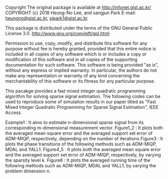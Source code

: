 Copyright
The original package is available at http://infonet.gist.ac.kr/
COPYRIGHT (c) 2018 Heung-No Lee, and sangjun Park
E-mail: heungno@gist.ac.kr, sjpark1@gist.ac.kr

This package is distributed under the terms of the GNU General Public License 3.0. http://www.gnu.org/copyleft/gpl.html

Permission to use, copy, modify, and distribute this software for any purpose without fee is hereby granted, provided that this entire notice is included in all copies of any software which is or includes a copy or modification of this software and in all copies of the supporting documentation for such software. This software is being provided "as is", without any express or implied warranty. In particular, the authors do not make any representation or warranty of any kind concerning the merchantability of this software or its fitness for any particular purpose.

This pacakge provides a fast mixed integer quadratic programming algorithm for solving sparse signal estimation. 
The following codes can be used to reproduce some of simulation results in our paper titled as "Fast Mixed Integer Quadratic Programming for Sparse Signal Esitmation", IEEE Access.

Example1  : It aims to estimate n-dimensional sparse signal from its corresponding m-dimensional measurement vector.
Figure1_2 : It plots both the averaged mean square error and the averaged support set error of ADM-MIQP, respectively,
            depending on the number of iterations
Figure3   : It plots the phase transitions of the following methods such as ADM-MIQP, MDAL and YALL1.
Figure4_5 : It plots both the averaged mean square error and the averaged support set error of ADM-MIQP, respectively,
            by varying the sparsity level k.
Figure6   : It plots the averaged running time of the following methods such as ADM-MIQP, MDAL and YALL1,
            by varying the problem dimension n.
